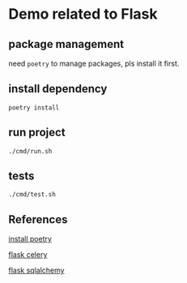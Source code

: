 # Demo related to Flask

## package management

need `poetry` to manage packages, pls install it first.

## install dependency

```shell
poetry install
```

## run project

```shell
./cmd/run.sh
```

## tests

```shell
./cmd/test.sh
```

## References

[install poetry](https://github.com/python-poetry/install.python-poetry.org)

[flask celery](https://flask.palletsprojects.com/en/2.3.x/patterns/celery/)

[flask sqlalchemy](https://flask-sqlalchemy.palletsprojects.com/en/3.1.x/quickstart/)
